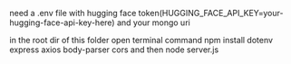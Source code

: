 need a .env file with hugging face token(HUGGING_FACE_API_KEY=your-hugging-face-api-key-here)
and your mongo uri


in the root dir of this folder 
open terminal
command
npm install dotenv express axios body-parser cors
and then
node server.js

